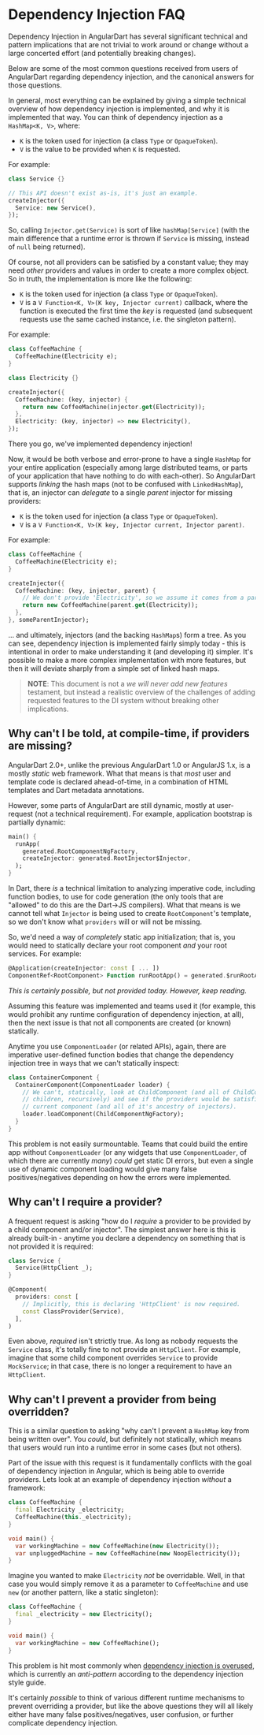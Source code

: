 # Dependency Injection FAQ

Dependency Injection in AngularDart has several significant technical and
pattern implications that are not trivial to work around or change without a
large concerted effort (and potentially breaking changes).

Below are some of the most common questions received from users of AngularDart
regarding dependency injection, and the canonical answers for those questions.

In general, most everything can be explained by giving a simple technical
overview of how dependency injection is implemented, and why it is implemented
that way. You can think of dependency injection as a `HashMap<K, V>`, where:

* `K` is the token used for injection (a class `Type` or `OpaqueToken`).
* `V` is the value to be provided when `K` is requested.

For example:

```dart
class Service {}

// This API doesn't exist as-is, it's just an example.
createInjector({
  Service: new Service(),
});
```

So, calling `Injector.get(Service)` is sort of like `hashMap[Service]` (with the
main difference that a runtime error is thrown if `Service` is missing, instead
of `null` being returned).

Of course, not all providers can be satisfied by a constant value; they may need
_other_ providers and values in order to create a more complex object. So in
truth, the implementation is more like the following:

* `K` is the token used for injection (a class `Type` or `OpaqueToken`).
* `V` is a `V Function<K, V>(K key, Injector current)` callback, where the
  function is executed the first time the _key_ is requested (and subsequent
  requests use the same cached instance, i.e. the singleton pattern).

For example:

```dart
class CoffeeMachine {
  CoffeeMachine(Electricity e);
}

class Electricity {}

createInjector({
  CoffeeMachine: (key, injector) {
    return new CoffeeMachine(injector.get(Electricity));
  },
  Electricity: (key, injector) => new Electricity(),
});
```

There you go, we've implemented dependency injection!

Now, it would be both verbose and error-prone to have a single `HashMap` for
your entire application (especially among large distributed teams, or parts of
your application that have nothing to do with each-other). So AngularDart
supports _linking_ the hash maps (not to be confused with `LinkedHashMap`), that
is, an injector can _delegate_ to a single _parent_ injector for missing
providers:

* `K` is the token used for injection (a class `Type` or `OpaqueToken`).
* `V` is a `V Function<K, V>(K key, Injector current, Injector parent)`.

For example:

```dart
class CoffeeMachine {
  CoffeeMachine(Electricity e);
}

createInjector({
  CoffeeMachine: (key, injector, parent) {
    // We don't provide 'Electricity', so we assume it comes from a parent.
    return new CoffeeMachine(parent.get(Electricity));
  },
}, someParentInjector);
```

... and ultimately, injectors (and the backing `HashMap`s) form a tree. As you
can see, dependency injection is implemented fairly simply today - this is
intentional in order to make understanding it (and developing it) simpler. It's
possible to make a more complex implementation with more features, but then it
will deviate sharply from a simple set of linked hash maps.

> **NOTE**: This document is not a _we will never add new features_ testament,
> but instead a realistic overview of the challenges of adding requested
> features to the DI system without breaking other implications.

## Why can't I be told, at compile-time, if providers are missing?

AngularDart 2.0+, unlike the previous AngularDart 1.0 or AngularJS 1.x, is a
mostly _static_ web framework. What that means is that _most_ user and template
code is declared ahead-of-time, in a combination of HTML templates and Dart
metadata annotations.

However, some parts of AngularDart are still dynamic, mostly at user-request
(not a technical requirement). For example, application bootstrap is partially
dynamic:

```dart
main() {
  runApp(
    generated.RootComponentNgFactory,
    createInjector: generated.RootInjector$Injector,
  );
}
```

In Dart, there _is_ a technical limitation to analyzing imperative code,
including function bodies, to use for code generation (the only tools that are
"allowed" to do this are the Dart->JS compilers). What that means is we cannot
tell what `Injector` is being used to create `RootComponent`'s template, so
we don't know what `providers` will or will not be missing.

So, we'd need a way of _completely_ static app initialization; that is,
you would need to statically declare your root component _and_ your root
services. For example:

```dart
@Application(createInjector: const [ ... ])
ComponentRef<RootComponent> Function runRootApp() = generated.$runRootApp;
```

_This is certainly possible, but not provided today. However, keep reading._

Assuming this feature was implemented and teams used it (for example, this would
prohibit any runtime configuration of dependency injection, at all), then the
next issue is that not all components are created (or known) statically.

Anytime you use `ComponentLoader` (or related APIs), again, there are
imperative user-defined function bodies that change the dependency injection
tree in ways that we can't statically inspect:

```dart
class ContainerComponent {
  ContainerComponent(ComponentLoader loader) {
    // We can't, statically, look at ChildComponent (and all of ChildComponent's
    // children, recursively) and see if the providers would be satisfied by the
    // current component (and all of it's ancestry of injectors).
    loader.loadComponent(ChildComponentNgFactory);
  }
}
```

This problem is not easily surmountable. Teams that could build the entire app
without `ComponentLoader` (or any widgets that use `ComponentLoader`, of which
there are currently _many_) _could_ get static DI errors, but even a single use
of dynamic component loading would give many false positives/negatives depending
on how the errors were implemented.

## Why can't I require a provider?

A frequent request is asking "how do I _require_ a provider to be provided by
a child component and/or injector". The simplest answer here is this is already
built-in - anytime you declare a dependency on something that is not provided
it is required:

```dart
class Service {
  Service(HttpClient _);
}

@Component(
  providers: const [
    // Implicitly, this is declaring 'HttpClient' is now required.
    const ClassProvider(Service),
  ],
)
```

Even above, _required_ isn't strictly true. As long as nobody requests the
`Service` class, it's totally fine to not provide an `HttpClient`. For example,
imagine that some child component overrides `Service` to provide `MockService`;
in that case, there is no longer a requirement to have an `HttpClient`.

## Why can't I prevent a provider from being overridden?

This is a similar question to asking "why can't I prevent a `HashMap` key from
being written over". You _could_, but definitely not statically, which means
that users would run into a runtime error in some cases (but not others).

Part of the issue with this request is it fundamentally conflicts with the goal
of dependency injection in Angular, which is being able to override providers.
Lets look at an example of dependency injection _without_ a framework:

```dart
class CoffeeMachine {
  final Electricity _electricity;
  CoffeeMachine(this._electricity);
}

void main() {
  var workingMachine = new CoffeeMachine(new Electricity());
  var unpluggedMachine = new CoffeeMachine(new NoopElectricity());
}
```

Imagine you wanted to make `Electricity` _not_ be overridable. Well, in that
case you would simply remove it as a parameter to `CoffeeMachine` and use `new`
(or another pattern, like a static singleton):

```dart
class CoffeeMachine {
  final _electricity = new Electricity();
}

void main() {
  var workingMachine = new CoffeeMachine();
}
```

This problem is hit most commonly when [dependency injection is overused][1],
which is currently an _anti-pattern_ according to the dependency injection
style guide.

[1]: ../effective/di.md#components

It's certainly _possible_ to think of various different runtime mechanisms to
prevent overriding a provider, but like the above questions they will all likely
either have many false positives/negatives, user confusion, or further
complicate dependency injection.

